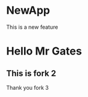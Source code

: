 # NewApp
This is a new feature
<h1>Hello Mr Gates</h1>
<h2>This is fork 2</h2>
<p>Thank you fork 3</p>
